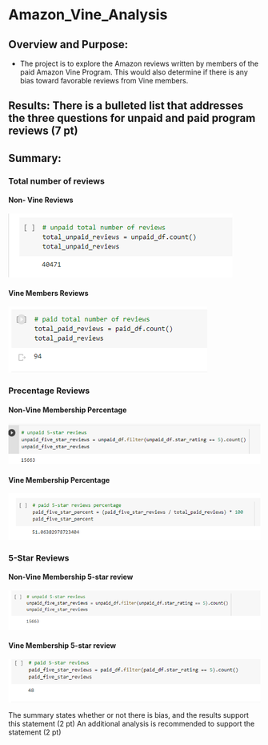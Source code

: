 # Amazon_Vine_Analysis

## Overview and Purpose:
 * The project is to explore the Amazon reviews written by members of the paid Amazon Vine Program. This would also determine if there is any bias toward favorable reviews from Vine members. 

## Results: There is a bulleted list that addresses the three questions for unpaid and paid program reviews (7 pt)


## Summary:

  ### Total number of reviews
   #### Non- Vine Reviews
   ![Non- vine Reviews](https://github.com/kimango/Amazon_Vine_Analysis/blob/main/module%2016th%20images/non-vine%20reviews.PNG)
   
   #### Vine Members Reviews
   ![Vine Members Reviews](https://github.com/kimango/Amazon_Vine_Analysis/blob/main/module%2016th%20images/vine%20reviews.PNG)
  
  ### Precentage Reviews
   #### Non-Vine Membership Percentage
   ![Non-Vine Membership Percentage](https://github.com/kimango/Amazon_Vine_Analysis/blob/main/module%2016th%20images/percentage%20unpaid%20review.PNG)
   
   #### Vine Membership Percentage
   ![Vine Membership Percentage](https://github.com/kimango/Amazon_Vine_Analysis/blob/main/module%2016th%20images/paid%20percentage%20review.PNG)
   
  ### 5-Star Reviews
   #### Non-Vine Membership 5-star review
   ![Non-Vine 5-star Review](https://github.com/kimango/Amazon_Vine_Analysis/blob/main/module%2016th%20images/5%20stars%20reviews%20non-vine.PNG)
   
   #### Vine Membership 5-star review
   ![Vine membership 5-star review](https://github.com/kimango/Amazon_Vine_Analysis/blob/main/module%2016th%20images/5%20star%20reviews.PNG) 


The summary states whether or not there is bias, and the results support this statement (2 pt)
An additional analysis is recommended to support the statement (2 pt)
